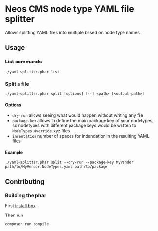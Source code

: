 # Neos CMS node type YAML file splitter

Allows splitting YAML files into multiple based on node type names.

## Usage

### List commands

    ./yaml-splitter.phar list

### Split a file

    ./yaml-splitter.phar split [options] [--] <path> [<output-path>]
    
#### Options

* `dry-run` allows seeing what would happen without writing any file
* `package-key` allows to define the main package key of your nodetypes, so nodetypes with different package keys would be written to `NodeTypes.Override.xyz` files.
* `indentation` number of spaces for indendation in the resulting YAML files
    
#### Example

    ./yaml-splitter.phar split --dry-run --package-key MyVendor path/to/MyVendor.NodeTypes.yaml path/to/package

## Contributing

### Building the phar

First [install box](https://github.com/humbug/box/blob/master/doc/installation.md#installation).

Then run

    composer run compile 

